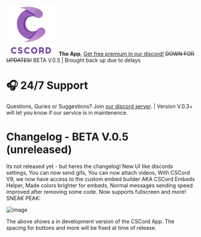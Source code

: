 [![CSCord](https://github.com/AyanTheDeveloper/CSCord/blob/master/cscordico.png?raw=true)](https://github.com/AyanTheDeveloper/CSCord-App) **The App**, [Get free premium in our discord!](https://discord.gg/m86NNb2Rhy)
~~DOWN FOR UPDATES!~~ BETA V.0.5 | Brought back up due to delays
# 🎧 24/7 Support
Questions, Quries or Suggestions? Join [our discord server](https://discord.gg/m86NNb2Rhy). | Version V.0.3+ will let you know if our service is in maintenence.
# Changelog - BETA V.0.5 (unreleased)
Its not released yet - but heres the changelog!
New UI like discords settings,
You can now send gifs,
You can now attach videos,
With CSCord V9, we now have access to the custom embed builder AKA CSCord Embeds Helper,
Made colors brighter for embeds,
Normal messages sending speed improved after removing some code.
Now supports fullscreen and more!
SNEAK PEAK:

![image](https://github.com/AyanTheDeveloper/CSCord-App/assets/110039634/eeee1ed9-8952-4a06-b59f-21ad82ecad69)


The above shows a in development version of the CSCord App. The spacing for buttons and more will be fixed at time of release.
